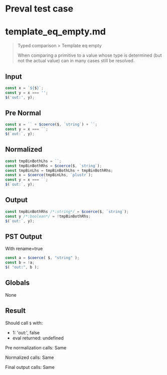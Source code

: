 # Preval test case

# template_eq_empty.md

> Typed comparison > Template eq empty
>
> When comparing a primitive to a value whose type is determined (but not the actual value) can in many cases still be resolved.

## Input

`````js filename=intro
const x = `${$}`;
const y = x === '';
$('out:', y);
`````

## Pre Normal


`````js filename=intro
const x = `` + $coerce($, `string`) + ``;
const y = x === ``;
$(`out:`, y);
`````

## Normalized


`````js filename=intro
const tmpBinBothLhs = ``;
const tmpBinBothRhs = $coerce($, `string`);
const tmpBinLhs = tmpBinBothLhs + tmpBinBothRhs;
const x = $coerce(tmpBinLhs, `plustr`);
const y = x === ``;
$(`out:`, y);
`````

## Output


`````js filename=intro
const tmpBinBothRhs /*:string*/ = $coerce($, `string`);
const y /*:boolean*/ = !tmpBinBothRhs;
$(`out:`, y);
`````

## PST Output

With rename=true

`````js filename=intro
const a = $coerce( $, "string" );
const b = !a;
$( "out:", b );
`````

## Globals

None

## Result

Should call `$` with:
 - 1: 'out:', false
 - eval returned: undefined

Pre normalization calls: Same

Normalized calls: Same

Final output calls: Same
